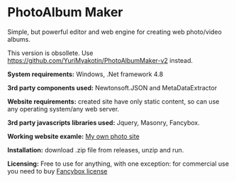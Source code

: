# PhotoAlbum Maker
Simple, but powerful editor and web engine for creating web photo/video albums. 

This version is obsollete. Use <a href="https://github.com/YuriMyakotin/PhotoAlbumMaker-v2">https://github.com/YuriMyakotin/PhotoAlbumMaker-v2</a> instead.

<b>System requirements:</b> Windows, .Net framework 4.8

<b>3rd party components used:</b> Newtonsoft.JSON and MetaDataExtractor

<b>Website requirements:</b> created site have only static content, so can use any operating system/any web server. 

<b>3rd party javascripts libraries used:</b> Jquery, Masonry, Fancybox.

<b>Working website examle:</b> <a href="https://photos.ym-com.net">My own photo site</a>

<b>Installation:</b> download .zip file from releases, unzip and run.

<b>Licensing:</b> Free to use for anything, with one exception: for commercial use you need to buy <a href="https://fancyapps.com/fancybox/3/#license">Fancybox license</a>
